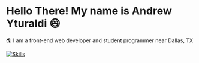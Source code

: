 # Hello There! My name is Andrew Yturaldi 😄
🌎 I am a front-end web developer and student programmer near Dallas, TX 

[![Skills](https://skillicons.dev/icons?i=html,css,java,git)](https://skillicons.dev)
